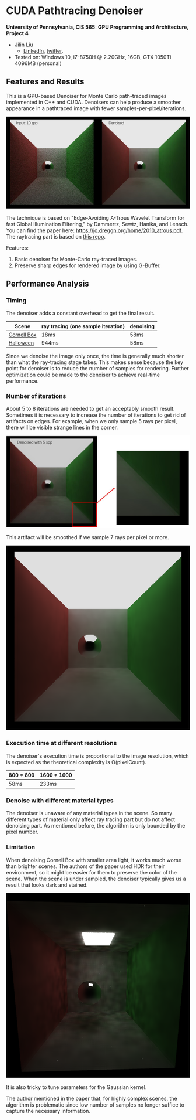 CUDA Pathtracing Denoiser
================

**University of Pennsylvania, CIS 565: GPU Programming and Architecture, Project 4**

* Jilin Liu
  * [LinkedIn](https://www.linkedin.com/in/jilin-liu-61b273192/), [twitter](https://twitter.com/Jilin18043110).
* Tested on: Windows 10, i7-8750H @ 2.20GHz, 16GB, GTX 1050Ti 4096MB (personal)

## Features and Results

This is a GPU-based Denoiser for Monte Carlo path-traced images implemented in C++ and CUDA. 
Denoisers can help produce a smoother appearance in a pathtraced image with fewer samples-per-pixel/iterations.

![](./img/compareDenoise.JPG)

The technique is based on "Edge-Avoiding A-Trous Wavelet Transform for fast Global Illumination Filtering," by Dammertz, Sewtz, Hanika, and Lensch. You can find the paper here: https://jo.dreggn.org/home/2010_atrous.pdf. The raytracing part is based on [this repo](https://github.com/Songsong97/Project3-CUDA-Path-Tracer).

Features:
1. Basic denoiser for Monte-Carlo ray-traced images.
2. Preserve sharp edges for rendered image by using G-Buffer.

## Performance Analysis

### Timing
The denoiser adds a constant overhead to get the final result.

| Scene | ray tracing (one sample iteration) | denoising |
|---|---|---|
| [Cornell Box](./img/non.png) | 18ms | 58ms |
| [Halloween](./img/halloween.png) | 944ms | 58ms |

Since we denoise the image only once, the time is generally much shorter than what the ray-tracing stage takes. This makes sense because the key point for denoiser is to reduce the number of samples for rendering. Further optimization could be made to the denoiser to achieve real-time performance.

### Number of iterations
About 5 to 8 iterations are needed to get an acceptably smooth result. Sometimes it is necessary to increase the number of iterations to get rid of artifacts on edges. For example, when we only sample 5 rays per pixel, there will be visible strange lines in the corner.

![](./img/artifact.JPG)

This artifact will be smoothed if we sample 7 rays per pixel or more.

![](./img/c7.png)

### Execution time at different resolutions
The denoiser's execution time is proportional to the image resolution, which is expected as the theoretical complexity is O(pixelCount).

| 800 * 800 | 1600 * 1600 |
|---|---|
| 58ms | 233ms |

### Denoise with different material types
The denoiser is unaware of any material types in the scene. So many different types of material only affect ray tracing part but do not affect denoising part. As mentioned before, the algorithm is only bounded by the pixel number.

### Limitation
When denoising Cornell Box with smaller area light, it works much worse than brighter scenes. The authors of the paper used HDR for their environment, so it might be easier for them to preserve the color of the scene. When the scene is under sampled, the denoiser typically gives us a result that looks dark and stained.

![](./img/cornellDenoised.png)

It is also tricky to tune parameters for the Gaussian kernel.

The author mentioned in the paper that, for highly complex scenes, the algorithm is problematic since low number of samples no longer suffice to capture the necessary information.
